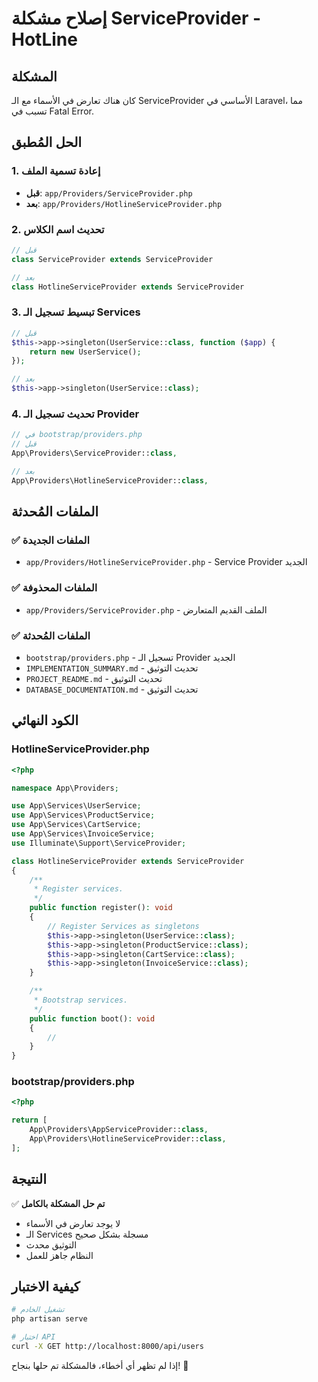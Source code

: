 # إصلاح مشكلة ServiceProvider - HotLine

## المشكلة
كان هناك تعارض في الأسماء مع الـ ServiceProvider الأساسي في Laravel، مما تسبب في Fatal Error.

## الحل المُطبق

### 1. إعادة تسمية الملف
- **قبل**: `app/Providers/ServiceProvider.php`
- **بعد**: `app/Providers/HotlineServiceProvider.php`

### 2. تحديث اسم الكلاس
```php
// قبل
class ServiceProvider extends ServiceProvider

// بعد  
class HotlineServiceProvider extends ServiceProvider
```

### 3. تبسيط تسجيل الـ Services
```php
// قبل
$this->app->singleton(UserService::class, function ($app) {
    return new UserService();
});

// بعد
$this->app->singleton(UserService::class);
```

### 4. تحديث تسجيل الـ Provider
```php
// في bootstrap/providers.php
// قبل
App\Providers\ServiceProvider::class,

// بعد
App\Providers\HotlineServiceProvider::class,
```

## الملفات المُحدثة

### ✅ الملفات الجديدة
- `app/Providers/HotlineServiceProvider.php` - Service Provider الجديد

### ✅ الملفات المحذوفة
- `app/Providers/ServiceProvider.php` - الملف القديم المتعارض

### ✅ الملفات المُحدثة
- `bootstrap/providers.php` - تسجيل الـ Provider الجديد
- `IMPLEMENTATION_SUMMARY.md` - تحديث التوثيق
- `PROJECT_README.md` - تحديث التوثيق
- `DATABASE_DOCUMENTATION.md` - تحديث التوثيق

## الكود النهائي

### HotlineServiceProvider.php
```php
<?php

namespace App\Providers;

use App\Services\UserService;
use App\Services\ProductService;
use App\Services\CartService;
use App\Services\InvoiceService;
use Illuminate\Support\ServiceProvider;

class HotlineServiceProvider extends ServiceProvider
{
    /**
     * Register services.
     */
    public function register(): void
    {
        // Register Services as singletons
        $this->app->singleton(UserService::class);
        $this->app->singleton(ProductService::class);
        $this->app->singleton(CartService::class);
        $this->app->singleton(InvoiceService::class);
    }

    /**
     * Bootstrap services.
     */
    public function boot(): void
    {
        //
    }
}
```

### bootstrap/providers.php
```php
<?php

return [
    App\Providers\AppServiceProvider::class,
    App\Providers\HotlineServiceProvider::class,
];
```

## النتيجة

✅ **تم حل المشكلة بالكامل**
- لا يوجد تعارض في الأسماء
- الـ Services مسجلة بشكل صحيح
- التوثيق محدث
- النظام جاهز للعمل

## كيفية الاختبار

```bash
# تشغيل الخادم
php artisan serve

# اختبار API
curl -X GET http://localhost:8000/api/users
```

إذا لم تظهر أي أخطاء، فالمشكلة تم حلها بنجاح! 🎉
